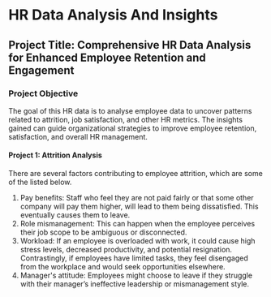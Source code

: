 # HR Data Analysis And Insights

## Project Title: Comprehensive HR Data Analysis for Enhanced Employee Retention and Engagement

### Project Objective
The goal of this HR data is to analyse employee data to uncover patterns related to attrition, job satisfaction, and other HR metrics. The insights gained can guide organizational strategies to improve employee retention, satisfaction, and overall HR management.

#### Project 1: Attrition Analysis
There are several factors contributing to employee attrition, which are some of the listed below.
1. Pay benefits: Staff who feel they are not paid fairly or that some other company will pay them higher, will lead to them being dissatisfied. This eventually causes them to leave.
2. Role mismanagement: This can happen when the employee perceives their job scope to be ambiguous or disconnected.
3. Workload: If an employee is overloaded with work, it could cause high stress levels, decreased productivity, and potential resignation. Contrastingly, if employees have limited tasks, they feel disengaged from the workplace and would seek opportunities elsewhere.
4. Manager's attitude: Employees might choose to leave if they struggle with their manager’s ineffective leadership or mismanagement style.
